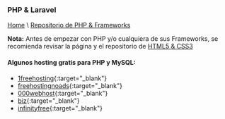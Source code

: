 ### PHP & Laravel

[Home](https://profesantiago.github.io) \ [Repositorio de PHP & Frameworks](https://github.com/ProfeSantiago/PHP)

**Nota:** Antes de empezar con PHP y/o cualquiera de sus Frameworks, se recomienda revisar la página y el repositorio de [HTML5 & CSS3](https://profesantiago.github.io/HTMLCSS)

#### Algunos hosting gratis para PHP y MySQL:

- [1freehosting](http://www.1freehosting.com/){:target="_blank"}
- [freehostingnoads](http://freehostingnoads.net/){:target="_blank"}
- [000webhost](https://www.000webhost.com/){:target="_blank"}
- [biz](https://www.biz.nf/){:target="_blank"}
- [infinityfree](https://infinityfree.net/){:target="_blank"}







